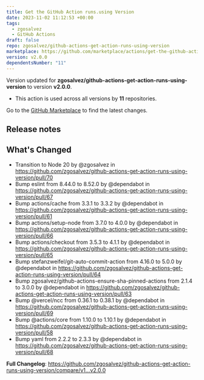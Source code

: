```yaml
---
title: Get the GitHub Action runs.using Version
date: 2023-11-02 11:12:53 +00:00
tags:
  - zgosalvez
  - GitHub Actions
draft: false
repo: zgosalvez/github-actions-get-action-runs-using-version
marketplace: https://github.com/marketplace/actions/get-the-github-action-runs-using-version
version: v2.0.0
dependentsNumber: "11"
---
```



Version updated for **zgosalvez/github-actions-get-action-runs-using-version** to version **v2.0.0**.
- This action is used across all versions by **11** repositories.

Go to the [GitHub Marketplace](https://github.com/marketplace/actions/get-the-github-action-runs-using-version) to find the latest changes.

## Release notes

## What's Changed
* Transition to Node 20 by @zgosalvez in https://github.com/zgosalvez/github-actions-get-action-runs-using-version/pull/70
* Bump eslint from 8.44.0 to 8.52.0 by @dependabot in https://github.com/zgosalvez/github-actions-get-action-runs-using-version/pull/67
* Bump actions/cache from 3.3.1 to 3.3.2 by @dependabot in https://github.com/zgosalvez/github-actions-get-action-runs-using-version/pull/61
* Bump actions/setup-node from 3.7.0 to 4.0.0 by @dependabot in https://github.com/zgosalvez/github-actions-get-action-runs-using-version/pull/66
* Bump actions/checkout from 3.5.3 to 4.1.1 by @dependabot in https://github.com/zgosalvez/github-actions-get-action-runs-using-version/pull/65
* Bump stefanzweifel/git-auto-commit-action from 4.16.0 to 5.0.0 by @dependabot in https://github.com/zgosalvez/github-actions-get-action-runs-using-version/pull/64
* Bump zgosalvez/github-actions-ensure-sha-pinned-actions from 2.1.4 to 3.0.0 by @dependabot in https://github.com/zgosalvez/github-actions-get-action-runs-using-version/pull/63
* Bump @vercel/ncc from 0.36.1 to 0.38.1 by @dependabot in https://github.com/zgosalvez/github-actions-get-action-runs-using-version/pull/69
* Bump @actions/core from 1.10.0 to 1.10.1 by @dependabot in https://github.com/zgosalvez/github-actions-get-action-runs-using-version/pull/58
* Bump yaml from 2.2.2 to 2.3.3 by @dependabot in https://github.com/zgosalvez/github-actions-get-action-runs-using-version/pull/68


**Full Changelog**: https://github.com/zgosalvez/github-actions-get-action-runs-using-version/compare/v1...v2.0.0
